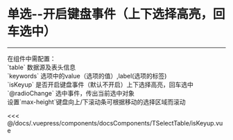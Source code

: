 # 单选--开启键盘事件（上下选择高亮，回车选中）

---

<common-code-format>
  <docsComponents-TSelectTable-isKeyup slot="source"></docsComponents-TSelectTable-isKeyup>
  在组件中需配置：<br/>
`table` 数据源及表头信息<br/>
`keywords` 选项中的value（选项的值）,label(选项的标签)<br/>
`isKeyup` 是否开启键盘事件（默认不开启）上下选择高亮，回车选中<br/>
`@radioChange` 选中事件，传出当前选中对象<br/>
设置`max-height`键盘向上/下滚动条可根据移动的选择区域而滚动

<<< @/docs/.vuepress/components/docsComponents/TSelectTable/isKeyup.vue
</common-code-format>